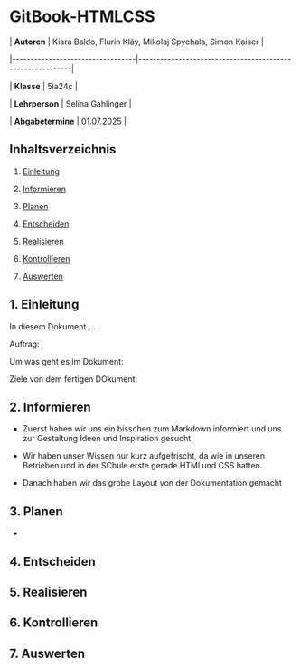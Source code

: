 # GitBook-HTMLCSS



| **Autoren**                      | Kiara Baldo, Flurin Kläy, Mikolaj Spychala, Simon Kaiser |

|----------------------------------|-----------------------------------------------------------|

| **Klasse**                       | 5ia24c                                                    |

| **Lehrperson**                   | Selina Gahlinger                                          |

| **Abgabetermine**                | 01.07.2025                                                |



## Inhaltsverzeichnis



1. [Einleitung](#1-einleitung)


2. [Informieren](#2-informieren) 


3. [Planen](#3-planen)  


4. [Entscheiden](#4-entscheiden)  


5. [Realisieren](#5-realisieren)  


6. [Kontrollieren](#6-kontrollieren)  


7. [Auswerten](#7-auswerten)





## 1. Einleitung




In diesem Dokument ...





Auftrag:





Um was geht es im Dokument:





Ziele von dem fertigen DOkument:





## 2. Informieren





- Zuerst haben wir uns ein bisschen zum Markdown informiert und uns zur Gestaltung Ideen und Inspiration gesucht.


- Wir haben unser Wissen nur kurz aufgefrischt, da wie in unseren Betrieben und in der SChule erste gerade HTMl und CSS hatten.


- Danach haben wir das grobe Layout von der Dokumentation gemacht


  


## 3. Planen


- 




## 4. Entscheiden


## 5. Realisieren


## 6. Kontrollieren


## 7. Auswerten



